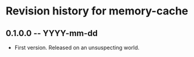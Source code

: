 # Revision history for memory-cache

## 0.1.0.0  -- YYYY-mm-dd

* First version. Released on an unsuspecting world.
